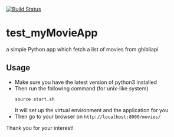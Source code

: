 [![Build Status](https://travis-ci.com/gvannest/test_myMovieApp.svg?branch=master)](https://travis-ci.com/gvannest/test_myMovieApp)

# test_myMovieApp
a simple Python app which fetch a list of movies from ghibliapi

## Usage
* Make sure you have the latest version of python3 installed
* Then run the following command (for unix-like system)
    ```
    source start.sh
    ```
    It will set up the virtual environment and the application for you
* Then go to your browser on ```http://localhost:8000/movies/```

Thank you for your interest!
